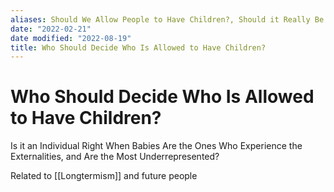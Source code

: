 ```yaml
---
aliases: Should We Allow People to Have Children?, Should it Really Be Your Choice Whether or Not to Have Children?, Babies are the Largest Underrepresented Stakeholders of Birth
date: "2022-02-21"
date modified: "2022-08-19"
title: Who Should Decide Who Is Allowed to Have Children?
---
```


# Who Should Decide Who Is Allowed to Have Children?
Is it an Individual Right When Babies Are the Ones Who Experience the Externalities, and Are the Most Underrepresented?

Related to [[Longtermism]] and future people
